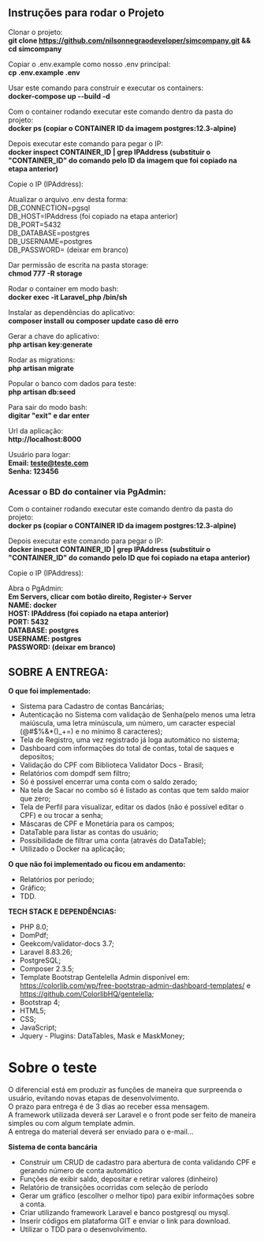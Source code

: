 ## Instruções para rodar o Projeto

Clonar o projeto:<br>
**git clone https://github.com/nilsonnegraodeveloper/simcompany.git && cd simcompany**

Copiar o .env.example como nosso .env principal:<br>
**cp .env.example .env**

Usar este comando para construir e executar os containers:<br>
**docker-compose up --build -d**

Com o container rodando executar este comando dentro da pasta do projeto:<br>
**docker ps (copiar o CONTAINER ID da imagem postgres:12.3-alpine)**

Depois executar este comando para pegar o IP:<br>
**docker inspect CONTAINER_ID | grep IPAddress (substituir o "CONTAINER_ID" do comando pelo ID da imagem que foi copiado na etapa anterior)**

Copie o IP (IPAddress):<br>

Atualizar o arquivo .env desta forma:<br>
DB_CONNECTION=pgsql<br>
DB_HOST=IPAddress (foi copiado na etapa anterior)<br>
DB_PORT=5432<br>
DB_DATABASE=postgres<br>
DB_USERNAME=postgres<br>
DB_PASSWORD= (deixar em branco)<br>

Dar permissão de escrita na pasta storage:<br>
**chmod 777 -R storage**

Rodar o container em modo bash:<br>
**docker exec -it Laravel_php /bin/sh**

Instalar as dependências do aplicativo:<br>
**composer install ou composer update caso dê erro**

Gerar a chave do aplicativo:<br>
**php artisan key:generate**

Rodar as migrations:<br>
**php artisan migrate**

Popular o banco com dados para teste:<br>
**php artisan db:seed**

Para sair do modo bash:<br>
**digitar "exit" e dar enter**

Url da aplicação:<br>
**http://localhost:8000**

Usuário para logar:<br>
**Email: teste@teste.com**<br>
**Senha: 123456**

### Acessar o BD do container via PgAdmin:
Com o container rodando executar este comando dentro da pasta do projeto:<br>
**docker ps (copiar o CONTAINER ID da imagem postgres:12.3-alpine)**

Depois executar este comando para pegar o IP:<br>
**docker inspect CONTAINER_ID | grep IPAddress (substituir o "CONTAINER_ID" do comando pelo ID que foi copiado na etapa anterior)**

Copie o IP (IPAddress):<br>

Abra o PgAdmin:<br>
**Em Servers, clicar com botão direito, Register-> Server**<br>
**NAME: docker**<br>
**HOST: IPAddress (foi copiado na etapa anterior)**<br>
**PORT: 5432**<br>
**DATABASE: postgres**<br>
**USERNAME: postgres**<br>
**PASSWORD: (deixar em branco)**<br>

## SOBRE A ENTREGA:
**O que foi implementado:**
- Sistema para Cadastro de contas Bancárias;
- Autenticação no Sistema com validação de Senha(pelo menos uma letra maiúscula, uma letra minúscula, um número, um caracter especial (@#$%&*()_+=) e no mínimo 8 caracteres);
- Tela de Registro, uma vez registrado já loga automático no sistema;
- Dashboard com informações do total de contas, total de saques e depositos;
- Validação do CPF com Biblioteca Validator Docs - Brasil;
- Relatórios com dompdf sem filtro;
- Só é possivel encerrar uma conta com o saldo zerado;
- Na tela de Sacar no combo só é listado as contas que tem saldo maior que zero;
- Tela de Perfil para visualizar, editar os dados (não é possível editar o CPF) e ou trocar a senha;
- Máscaras de CPF e Monetária para os campos;
- DataTable para listar as contas do usuário;
- Possibilidade de filtrar uma conta (através do DataTable);
- Utilizado o Docker na aplicação;

**O que não foi implementado ou ficou em andamento:**
 - Relatórios por período;
 - Gráfico;
 - TDD.

**TECH STACK E DEPENDÊNCIAS:**
- PHP 8.0;
- DomPdf;
- Geekcom/validator-docs 3.7;
- Laravel 8.83.26;
- PostgreSQL;
- Composer 2.3.5;
- Template Bootstrap Gentelella Admin disponível em: https://colorlib.com/wp/free-bootstrap-admin-dashboard-templates/ e https://github.com/ColorlibHQ/gentelella; 
- Bootstrap 4; 
- HTML5; 
- CSS; 
- JavaScript; 
- Jquery - Plugins: DataTables, Mask e MaskMoney;

# Sobre o teste<br>
O diferencial está em produzir as funções de maneira que surpreenda o usuário, evitando novas etapas de desenvolvimento.<br>
O prazo para entrega é de 3 dias ao receber essa mensagem.<br>
A framework utilizada deverá ser Laravel e o front pode ser feito de maneira simples ou com algum template admin.<br>
A entrega do material deverá ser enviado para o e-mail...<br>

**Sistema de conta bancária**<br>
- Construir um CRUD de cadastro para abertura de conta validando CPF e gerando número de conta automático
- Funções de exibir saldo, depositar e retirar valores (dinheiro)
- Relatório de transições ocorridas com seleção de período
- Gerar um gráfico (escolher o melhor tipo) para exibir informações sobre a conta.
- Criar utilizando framework Laravel e banco postgresql ou mysql.
- Inserir códigos em plataforma GIT e enviar o link para download.
- Utilizar o TDD para o desenvolvimento.

